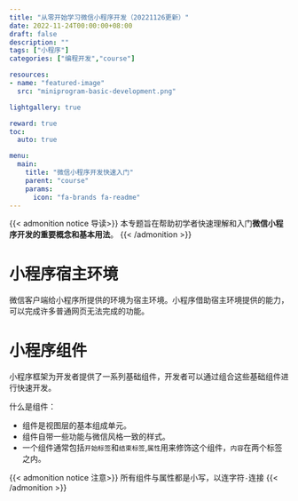 ```yaml
---
title: "从零开始学习微信小程序开发（20221126更新）"
date: 2022-11-24T00:00:00+08:00
draft: false
description: ""
tags: ["小程序"]
categories: ["编程开发","course"]

resources:
- name: "featured-image"
  src: "miniprogram-basic-development.png"

lightgallery: true

reward: true
toc:
  auto: true

menu:
  main:
    title: "微信小程序开发快速入门"
    parent: "course"
    params:
      icon: "fa-brands fa-readme"
---
```


{{< admonition notice 导读>}}
本专题旨在帮助初学者快速理解和入门**微信小程序开发的重要概念和基本用法**。
{{< /admonition >}}

# 小程序宿主环境

微信客户端给小程序所提供的环境为宿主环境。小程序借助宿主环境提供的能力，可以完成许多普通网页无法完成的功能。

# 小程序组件

小程序框架为开发者提供了一系列基础组件，开发者可以通过组合这些基础组件进行快速开发。


什么是组件：

- 组件是视图层的基本组成单元。
- 组件自带一些功能与微信风格一致的样式。
- 一个组件通常包括`开始标签`和`结束标签`,`属性`用来修饰这个组件，`内容`在两个标签之内。


{{< admonition notice 注意>}}
所有组件与属性都是小写，以连字符`-`连接
{{< /admonition >}}

